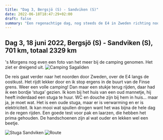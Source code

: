 ```yaml
---
title: "Dag 3, Bergsjö (S) - Sandviken (S)"
date: 2022-06-18T18:47:29+02:00
draft: false
summary: "Een regenachtige dag, nog steeds de E4 in Zweden richting noorden volgen"
---
```

## Dag 3, 18 juni 2022, Bergsjö (S) - Sandviken (S), 701 km, totaal 2329 km

's Morgens nog even een foto van het meer bij de camping genomen. Het ziet er dreigend uit.
![Camping Sagaliden](/images/noordkaap2022-06-18-01-sagaliden-r.jpg "Camping Sagaliden")

De reis gaat verder naar het noorden door Zweden, over de E4 langs de oostkust. Het rijdt lekker door en
ik stop ergens in de buurt van de Finse grens. Weer een volle camping! Dan maar een stukje
terug rijden, daar had ik een bordje ‘stuga’ gezien. Ik kom bij het huis van een oud mannetje,
hij heeft inderdaad een stuga te huur. WC en douche zijn bij hem in huis\... maar ja, je moet
wat. Het is een oude stuga, maar er is verwarming en er is elektriciteit. Ik kan mooi wat spullen drogen
want het was bijna de hele dag in de regen rijden. Een goede test voor pak en laarzen, die hebben het prima
gehouden. De handschoenen zijn al wat ouder en lekken wel een beetje.

![Stuga Sandviken](/images/noordkaap2022-06-18-02-stuga-r.jpg "Stuga Sandviken")
![Route](/images/kaart-dag-03.jpg "Route")
